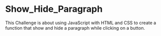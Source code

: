 # Show_Hide_Paragraph
This Challenge is about using JavaScript with HTML and CSS to create a function that show and hide a paragraph while clicking on a button.
